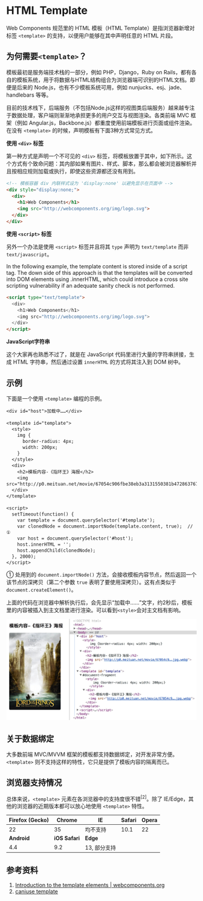 # HTML Template

Web Components 规范里的 HTML 模板（HTML Template）是指浏览器新增对标签 `<template>` 的支持，以便用户能够在其中声明任意的 HTML 片段。


## 为何需要`<template>`？

模板最初是服务端技术栈的一部分，例如 PHP，Django，Ruby on Rails，都有各自的模板系统，用于将数据与HTML结构组合为浏览器端可识别的HTML文档。即便是后来的 Node.js，也有不少模板系统可用，例如 nunjucks、esj、jade、handlebars 等等。

目前的技术栈下，后端服务（不包括Node.js这样的视图类后端服务）越来越专注于数据处理，客户端则渐渐地承担更多的用户交互与视图渲染。各类前端 MVC 框架（例如 Angular.js，Backbone.js）都重度使用前端模板进行页面或组件渲染。在没有 `<template>` 的时候，声明模板有下面3种方式常见方式。

**使用 `<div>` 标签**

第一种方式是声明一个不可见的 `<div>` 标签，将模板放置于其中，如下所示。这个方式有个致命问题：其内部如果有图片、样式、脚本，那么都会被浏览器解析并且按相应规则加载或执行，即使这些资源都还没有用到。

```html
<!-- 模板容器 div 内联样式设为 'display:none' 以避免显示在页面中 -->
<div style="display:none;">
  <div>
    <h1>Web Components</h1>
    <img src="http://webcomponents.org/img/logo.svg">
  </div>
</div>
```

**使用 `<script>` 标签**

另外一个办法是使用 `<script>` 标签并且将其 `type` 声明为 `text/template` 而非 `text/javascript`。

In the following example, the template content is stored inside of a script tag. The down side of this approach is that the templates will be converted into DOM elements using .innerHTML, which could introduce a cross site scripting vulnerability if an adequate sanity check is not performed.

```html
<script type="text/template">
  <div>
    <h1>Web Components</h1>
    <img src="http://webcomponents.org/img/logo.svg">
  </div>
</script>
```

**JavaScript字符串**

这个大家再也熟悉不过了，就是在 JavaScript 代码里进行大量的字符串拼接，生成 HTML 字符串，然后通过设置 `innerHTML` 的方式将其注入到 DOM 树中。

## 示例

下面是一个使用 `<template>` 编程的示例。

```
<div id="host">加载中……</div>

<template id="template">
  <style>
    img {
      border-radius: 4px;
      width: 200px;
    }
  </style>
  <div>
    <h2>模板内容-《指环王》海报</h2>
    <img src="http://p0.meituan.net/movie/67054c906fbe38eb3a3131550381b472863767.jpg.webp">
  </div>
</template>

<script>
  setTimeout(function() {
    var template = document.querySelector('#template');
    var clonedNode = document.importNode(template.content, true);  // ①
    var host = document.querySelector('#host');
    host.innerHTML = '';
    host.appendChild(clonedNode);
  }, 2000);
</script>
```

① 处用到的 `document.importNode()` 方法，会接收模板内容节点，然后返回一个该节点的深拷贝（第二个参数 `true` 表明了要使用深拷贝）。这有点类似于`document.createElement()`。

上面的代码在浏览器中解析执行后，会先显示“加载中……”文字，约2秒后，模板里的内容被插入到主文档里进行渲染。可以看到`<style>`会对主文档有影响。

<img src="./images/template-2.jpg">


## 关于数据绑定

大多数前端 MVC/MVVM 框架的模板都支持数据绑定，对开发非常方便。`<template>` 则不支持这样的特性，它只是提供了模板内容的隔离而已。

## 浏览器支持情况

总体来说，`<template>` 元素在各浏览器中的支持度很不错<sup>[2]</sup>。除了 IE/Edge，其他的浏览器的近期版本都可以放心地使用 `<template>` 特性。

| Firefox (Gecko) | Chrome       | IE          | Safari | Opera |
|-----------------|--------------|-------------|--------|-------|
| 22              | 35           | 均不支持     | 10.1   | 22    |
| **Android**     |**iOS Safari**| **Edge**    |        |       |
| 4.4             | 9.2          | 13, 部分支持 |        |       |

## 参考资料

1. [Introduction to the template elements | webcomponents.org](https://www.webcomponents.org/community/articles/introduction-to-template-element)
2. [caniuse template](https://caniuse.com/#search=template)
